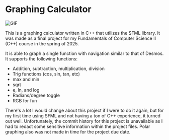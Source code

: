 # Graphing Calculator
![GIF](https://github.com/aldnwong/graphing-calculator/blob/main/calc.gif?raw=true)

This is a graphing calculator written in C++ that utilizes the SFML library. It was made as a final project for my Fundamentals of Computer Science II (C++) course in the spring of 2025.

It is able to graph a single function with navigation similar to that of Desmos. It supports the following functions:
- Addition, subtraction, multiplication, division
- Trig functions (cos, sin, tan, etc)
- max and min
- sqrt
- e, ln, and log
- Radians/degree toggle
- RGB for fun

There's a lot I would change about this project if I were to do it again, but for my first time using SFML and not having a ton of C++ experience, it turned out well.
Unfortunately, the commit history for this project is unavailable as I had to redact some sensitive information within the project files.
Polar graphing also was not made in time for the project due date.
